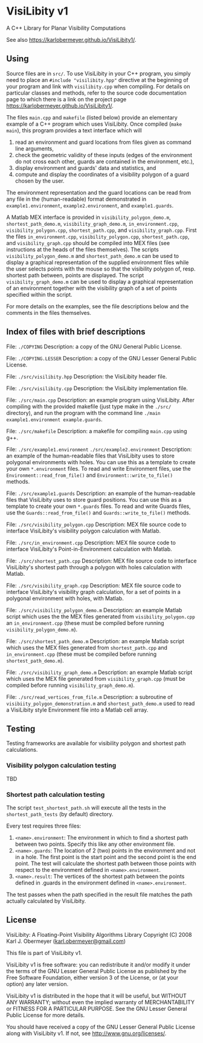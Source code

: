 # VisiLibity v1

A C++ Library for Planar Visibility Computations

See also <https://karlobermeyer.github.io/VisiLibity1/>.



## Using

Source files are in `src/`. To use VisiLibity in your C++ program, you simply
need to place an `#include "visilibity.hpp"` directive at the beginning of your
program and link with `visilibity.cpp` when compiling. For details on
particular classes and methods, refer to the source code documentation page to
which there is a link on the project page
<https://karlobermeyer.github.io/VisiLibity1/>.

The files `main.cpp` and `makefile` (listed below) provide an elementary example
of a C++ program which uses VisiLibity.  Once compiled (`make main`), this
program provides a text interface which will
1. read an environment and guard locations from files given as command line
   arguments,
2. check the geometric validity of these inputs (edges of the environment do not
   cross each other, guards are contained in the environment, etc.),
3. display environment and guards' data and statistics, and
4. compute and display the coordinates of a visibility polygon of a guard chosen
   by the user.

The environment representation and the guard locations can be read from any file
in the (human-readable) format demonstrated in
`example1.environment`,
`example2.environment`, and
`example1.guards`.

A Matlab MEX interface is provided in
`visibility_polygon_demo.m`,
`shortest_path_demo.m`,
`visibility_graph_demo.m`,
`in_environment.cpp`,
`visibility_polygon.cpp`,
`shortest_path.cpp`, and
`visibility_graph.cpp`.
First the files `in_environment.cpp`, `visibility_polygon.cpp`,
`shortest_path.cpp`, and `visibility_graph.cpp` should be compiled into MEX
files (see instructions at the heads of the files themselves). The scripts
`visibility_polygon_demo.m` and `shortest_path_demo.m` can be used to display a
graphical representation of the supplied environment files while the user
selects points with the mouse so that the visibility polygon of, resp. shortest
path between, points are displayed. The script `visibility_graph_demo.m` can be
used to display a graphical representation of an environment together with the
visibility graph of a set of points specified within the script.

For more details on the examples, see the file descriptions below and the
comments in the files themselves.



##  Index of files with brief descriptions

File: `./COPYING`
Description:  a copy of the GNU General Public License.

File: `./COPYING.LESSER`
Description:  a copy of the GNU Lesser General Public License.

File: `./src/visilibity.hpp`
Description: the VisiLibity header file.

File: `./src/visilibity.cpp`
Description: the VisiLibity implementation file.

File: `./src/main.cpp`
Description: an example program using VisiLibity.  After compiling with the
provided makefile (just type make in the `./src/` directory), and run the
program with the command line `./main example1.environment example.guards`.

File: `./src/makefile`
Description: a makefile for compiling `main.cpp` using g++.

File: `./src/example1.environment`
      `./src/example2.environment`
Description: an example of the human-readable files that VisiLibity uses to
store polygonal environments with holes.  You can use this as a template to
create your own `*.environment` files.  To read and write Environment files, use
the `Environment::read_from_file()` and `Environment::write_to_file()` methods.

File: `./src/example1.guards`
Description: an example of the human-readable files that VisiLibity uses to
store guard positions.  You can use this as a template to create your own
`*.guards` files. To read and write Guards files, use the
`Guards::read_from_file()` and `Guards::write_to_file()` methods.

File: `./src/visibility_polygon.cpp`
Description: MEX file source code to interface VisiLibity's visibility polygon
calculation with Matlab.

File: `./src/in_environment.cpp`
Description: MEX file source code to interface VisiLibity's Point-in-Environment
calculation with Matlab.

File: `./src/shortest_path.cpp`
Description: MEX file source code to interface VisiLibity's shortest path
through a polygon with holes calculation with Matlab.

File: `./src/visibility_graph.cpp`
Description: MEX file source code to interface VisiLibity's visibility graph
calculation, for a set of points in a polygonal environment with holes, with
Matlab.

File: `./src/visibility_polygon_demo.m`
Description: an example Matlab script which uses the the MEX files generated
from `visibility_polygon.cpp` an `in_environment.cpp` (these must be compiled
before running `visibility_polygon_demo.m`).

File: `./src/shortest_path_demo.m`
Description: an example Matlab script which uses the MEX files generated from
`shortest_path.cpp` and `in_environment.cpp` (these must be compiled before
running `shortest_path_demo.m`).

File: `./src/visibility_graph_demo.m`
Description: an example Matlab script which uses the MEX file generated from
`visibility_graph.cpp` (must be compiled before running
`visibility_graph_demo.m`).

File: `./src/read_vertices_from_file.m`
Description: a subroutine of `visibiity_polygon_demonstration.m` and
`shortest_path_demo.m` used to read a VisiLibity style Environment file into a
Matlab cell array.

## Testing
Testing frameworks are available for visibility polygon and shortest path
calculations.

### Visibility polygon calculation testing
TBD

### Shortest path calculation testing

The script `test_shortest_path.sh` will execute all the tests in the `shortest_path_tests` (by default) directory.

Every test requires three files:
1. `<name>.environment`: The environment in which to find a shortest path between two points. Specify this like any other environment file.
2. `<name>.guards`: The location of 2 (two) points in the environment and not in a hole. The first point is the start point and the second point is the end point. The test will calculate the shortest path between those points with respect to the environment defined in `<name>.environment`.
3. `<name>.result`: The vertices of the shortest path between the points defined in <name>.guards in the environment defined in `<name>.environment`.

The test passes when the path specified in the result file matches the path actually calculated by VisiLibity.

## License

VisiLibity:  A Floating-Point Visibility Algorithms Library Copyright (C) 2008
Karl J. Obermeyer (karl.obermeyer@gmail.com)

This file is part of VisiLibity v1.

VisiLibity v1 is free software: you can redistribute it and/or modify it under
the terms of the GNU Lesser General Public License as published by the Free
Software Foundation, either version 3 of the License, or (at your option) any
later version.

VisiLibity v1 is distributed in the hope that it will be useful, but WITHOUT ANY
WARRANTY; without even the implied warranty of MERCHANTABILITY or FITNESS FOR A
PARTICULAR PURPOSE.  See the GNU Lesser General Public License for more details.

You should have received a copy of the GNU Lesser General Public License along
with VisiLibity v1.  If not, see  <http://www.gnu.org/licenses/>.
